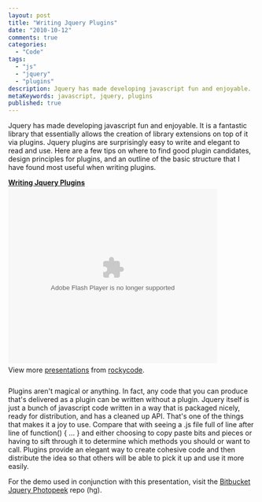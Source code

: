 ```yaml
---
layout: post
title: "Writing Jquery Plugins"
date: "2010-10-12"
comments: true
categories:
  - "Code"
tags:
  - "js"
  - "jquery"
  - "plugins"
description: Jquery has made developing javascript fun and enjoyable.  It is a fantastic library that essentially allows the creation of library extensions on top of it 
metaKeywords: javascript, jquery, plugins
published: true
---
```


Jquery has made developing javascript fun and enjoyable.  It is a fantastic library that essentially allows the creation of library extensions on top of it via plugins.  Jquery plugins are surprisingly easy to write and elegant to read and use.  Here are a few tips on where to find good plugin candidates, design principles for plugins, and an outline of the basic structure that I have found most useful when writing plugins.

<!--more-->

<div style="width:425px" id="__ss_5423499"><strong style="display:block;margin:12px 0 4px"><a href="http://www.slideshare.net/rockycode/jake-trent-writingjqueryplugins-5423499" title="Writing Jquery Plugins">Writing Jquery Plugins</a></strong><object id="__sse5423499" width="425" height="355"><param name="movie" value="http://static.slidesharecdn.com/swf/ssplayer2.swf?doc=jaketrentwritingjqueryplugins-101012075852-phpapp02&rel=0&stripped_title=jake-trent-writingjqueryplugins-5423499&userName=rockycode" /><param name="allowFullScreen" value="true"/><param name="allowScriptAccess" value="always"/><embed name="__sse5423499" src="http://static.slidesharecdn.com/swf/ssplayer2.swf?doc=jaketrentwritingjqueryplugins-101012075852-phpapp02&rel=0&stripped_title=jake-trent-writingjqueryplugins-5423499&userName=rockycode" type="application/x-shockwave-flash" allowscriptaccess="always" allowfullscreen="true" width="425" height="355"></embed></object><div style="padding:5px 0 12px">View more <a href="http://www.slideshare.net/">presentations</a> from <a href="http://www.slideshare.net/rockycode">rockycode</a>.</div></div>

Plugins aren't magical or anything.  In fact, any code that you can produce that's delivered as a plugin can be written without a plugin.  Jquery itself is just a bunch of javascript code written in a way that is packaged nicely, ready for distribution, and has a cleaned up API.  That's one of the things that makes it a joy to use.  Compare that with seeing a .js file full of line after line of function() { ... } and either choosing to copy paste bits and pieces or having to sift through it to determine which methods you should or want to call.  Plugins provide an elegant way to create cohesive code and then distribute the idea so that others will be able to pick it up and use it more easily.

For the demo used in conjunction with this presentation, visit the <a href="http://bitbucket.org/jtsnake/jquery-photopeek">Bitbucket Jquery Photopeek</a> repo (hg).

  
